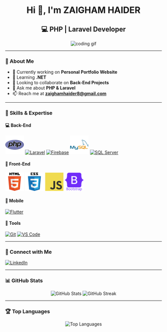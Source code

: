 <h1 align="center">Hi 👋, I'm ZAIGHAM HAIDER</h1>
<h2 align="center">💻 PHP | Laravel Developer</h2>

<p align="center">
  <img src="https://user-images.githubusercontent.com/74038190/221352989-518609ab-b4d1-459e-929f-a08cd2bd9b3c.gif" alt="coding gif" width="300"/>
</p>

---

### 🚀 About Me
- 🔭 Currently working on **Personal Portfolio Website**  
- 🌱 Learning **.NET**  
- 👯 Looking to collaborate on **Back-End Projects**  
- 💬 Ask me about **PHP & Laravel**  
- 📫 Reach me at **[zaighamhaider8@gmail.com](mailto:zaighamhaider8@gmail.com)**  

---

### 🧠 Skills & Expertise

#### 💻 Back-End
<p>
  <a href="https://www.php.net" target="_blank"><img src="https://raw.githubusercontent.com/devicons/devicon/master/icons/php/php-original.svg" alt="PHP" width="60"/></a>
  <a href="https://laravel.com" target="_blank"><img src="https://cdn.worldvectorlogo.com/logos/laravel-2.svg" alt="Laravel" width="60"/></a>
  <a href="https://firebase.google.com/" target="_blank"><img src="https://www.vectorlogo.zone/logos/firebase/firebase-icon.svg" alt="Firebase" width="60"/></a>
  <a href="https://www.mysql.com/" target="_blank"><img src="https://raw.githubusercontent.com/devicons/devicon/master/icons/mysql/mysql-original-wordmark.svg" alt="MySQL" width="60"/></a>
  <a href="https://www.microsoft.com/en-us/sql-server" target="_blank"><img src="https://www.svgrepo.com/show/303229/microsoft-sql-server-logo.svg" alt="SQL Server" width="60"/></a>
</p>

#### 🎨 Front-End
<p>
  <a href="https://www.w3.org/html/" target="_blank"><img src="https://raw.githubusercontent.com/devicons/devicon/master/icons/html5/html5-original-wordmark.svg" alt="HTML" width="60"/></a>
  <a href="https://www.w3schools.com/css/" target="_blank"><img src="https://raw.githubusercontent.com/devicons/devicon/master/icons/css3/css3-original-wordmark.svg" alt="CSS" width="60"/></a>
  <a href="https://developer.mozilla.org/en-US/docs/Web/JavaScript" target="_blank"><img src="https://raw.githubusercontent.com/devicons/devicon/master/icons/javascript/javascript-original.svg" alt="JavaScript" width="60"/></a>
  <a href="https://getbootstrap.com" target="_blank"><img src="https://raw.githubusercontent.com/devicons/devicon/master/icons/bootstrap/bootstrap-plain-wordmark.svg" alt="Bootstrap" width="60"/></a>
</p>

#### 📱 Mobile
<p>
  <a href="https://flutter.dev/" target="_blank"><img src="https://www.vectorlogo.zone/logos/flutterio/flutterio-icon.svg" alt="Flutter" width="60"/></a>
</p>

#### 🧰 Tools
<p>
  <a href="https://git-scm.com/" target="_blank"><img src="https://www.vectorlogo.zone/logos/git-scm/git-scm-icon.svg" alt="Git" width="60"/></a>
  <a href="https://code.visualstudio.com/" target="_blank"><img src="https://cdn.worldvectorlogo.com/logos/visual-studio-code-1.svg" alt="VS Code" width="60"/></a>
</p>

---

### 🔗 Connect with Me
<p>
  <a href="https://www.linkedin.com/in/zaigham-haider-62b60728b" target="_blank">
    <img src="https://user-images.githubusercontent.com/74038190/235294012-0a55e343-37ad-4b0f-924f-c8431d9d2483.gif" alt="LinkedIn" width="100"/>
  </a>
</p>

---

### 📊 GitHub Stats
<p align="center">
  <img src="https://github-readme-stats.vercel.app/api?username=zaighamhaider&show_icons=true&theme=radical" alt="GitHub Stats" width="48%"/>
  <img src="https://github-readme-streak-stats.herokuapp.com/?user=zaighamhaider&theme=radical" alt="GitHub Streak" width="48%"/>
</p>

---

### 🏆 Top Languages
<p align="center">
  <img src="https://github-readme-stats.vercel.app/api/top-langs/?username=zaighamhaider&layout=compact&theme=radical" alt="Top Languages" />
</p>
